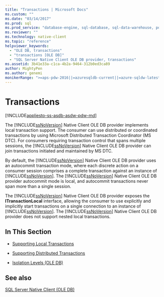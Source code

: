 ```yaml
---
title: "Transactions | Microsoft Docs"
ms.custom: ""
ms.date: "03/14/2017"
ms.prod: sql
ms.prod_service: "database-engine, sql-database, sql-data-warehouse, pdw"
ms.reviewer: ""
ms.technology: native-client
ms.topic: "reference"
helpviewer_keywords: 
  - "OLE DB, transactions"
  - "transactions [OLE DB]"
  - "SQL Server Native Client OLE DB provider, transactions"
ms.assetid: 3b41e33a-c1ca-4b2a-9464-312b0ed3ca89
author: MightyPen
ms.author: genemi
monikerRange: ">=aps-pdw-2016||=azuresqldb-current||=azure-sqldw-latest||>=sql-server-2016||=sqlallproducts-allversions||>=sql-server-linux-2017||=azuresqldb-mi-current"
---
```

# Transactions
[!INCLUDE[appliesto-ss-asdb-asdw-pdw-md](../../includes/appliesto-ss-asdb-asdw-pdw-md.md)]

  The [!INCLUDE[ssNoVersion](../../includes/ssnoversion-md.md)] Native Client OLE DB provider implements local transaction support. The consumer can use distributed or coordinated transactions by using Microsoft Distributed Transaction Coordinator (MS DTC). For consumers requiring transaction control that spans multiple sessions, the [!INCLUDE[ssNoVersion](../../includes/ssnoversion-md.md)] Native Client OLE DB provider can join transactions initiated and maintained by MS DTC.  
  
 By default, the [!INCLUDE[ssNoVersion](../../includes/ssnoversion-md.md)] Native Client OLE DB provider uses an autocommit transaction mode, where each discrete action on a consumer session comprises a complete transaction against an instance of [!INCLUDE[ssNoVersion](../../includes/ssnoversion-md.md)]. The [!INCLUDE[ssNoVersion](../../includes/ssnoversion-md.md)] Native Client OLE DB provider autocommit mode is local, and autocommit transactions never span more than a single session.  
  
 The [!INCLUDE[ssNoVersion](../../includes/ssnoversion-md.md)] Native Client OLE DB provider exposes the **ITransactionLocal** interface, allowing the consumer to use explicitly and implicitly start transactions on a single connection to an instance of [!INCLUDE[ssNoVersion](../../includes/ssnoversion-md.md)]. The [!INCLUDE[ssNoVersion](../../includes/ssnoversion-md.md)] Native Client OLE DB provider does not support nested local transactions.  
  
## In This Section  
  
-   [Supporting Local Transactions](../../relational-databases/native-client-ole-db-transactions/supporting-local-transactions.md)  
  
-   [Supporting Distributed Transactions](../../relational-databases/native-client-ole-db-transactions/supporting-distributed-transactions.md)  
  
-   [Isolation Levels &#40;OLE DB&#41;](../../relational-databases/native-client-ole-db-transactions/isolation-levels-ole-db.md)  
  
## See also  
 [SQL Server Native Client &#40;OLE DB&#41;](../../relational-databases/native-client/ole-db/sql-server-native-client-ole-db.md)  
  
  
